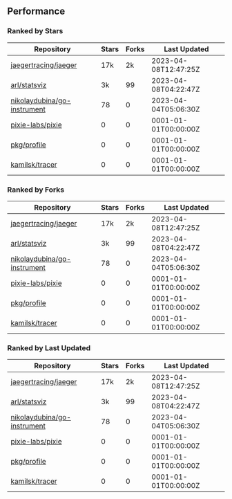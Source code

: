 ## Performance

### Ranked by Stars

| Repository | Stars | Forks | Last Updated |
|------------|-------|-------|--------------|
| [jaegertracing/jaeger](https://github.com/jaegertracing/jaeger) | 17k | 2k | 2023-04-08T12:47:25Z |
| [arl/statsviz](https://github.com/arl/statsviz) | 3k | 99 | 2023-04-08T04:22:47Z |
| [nikolaydubina/go-instrument](https://github.com/nikolaydubina/go-instrument) | 78 | 0 | 2023-04-04T05:06:30Z |
| [pixie-labs/pixie](https://github.com/pixie-labs/pixie) | 0 | 0 | 0001-01-01T00:00:00Z |
| [pkg/profile](https://github.com/pkg/profile) | 0 | 0 | 0001-01-01T00:00:00Z |
| [kamilsk/tracer](https://github.com/kamilsk/tracer) | 0 | 0 | 0001-01-01T00:00:00Z |

### Ranked by Forks

| Repository | Stars | Forks | Last Updated |
|------------|-------|-------|--------------|
| [jaegertracing/jaeger](https://github.com/jaegertracing/jaeger) | 17k | 2k | 2023-04-08T12:47:25Z |
| [arl/statsviz](https://github.com/arl/statsviz) | 3k | 99 | 2023-04-08T04:22:47Z |
| [nikolaydubina/go-instrument](https://github.com/nikolaydubina/go-instrument) | 78 | 0 | 2023-04-04T05:06:30Z |
| [pixie-labs/pixie](https://github.com/pixie-labs/pixie) | 0 | 0 | 0001-01-01T00:00:00Z |
| [pkg/profile](https://github.com/pkg/profile) | 0 | 0 | 0001-01-01T00:00:00Z |
| [kamilsk/tracer](https://github.com/kamilsk/tracer) | 0 | 0 | 0001-01-01T00:00:00Z |

### Ranked by Last Updated

| Repository | Stars | Forks | Last Updated |
|------------|-------|-------|--------------|
| [jaegertracing/jaeger](https://github.com/jaegertracing/jaeger) | 17k | 2k | 2023-04-08T12:47:25Z |
| [arl/statsviz](https://github.com/arl/statsviz) | 3k | 99 | 2023-04-08T04:22:47Z |
| [nikolaydubina/go-instrument](https://github.com/nikolaydubina/go-instrument) | 78 | 0 | 2023-04-04T05:06:30Z |
| [pixie-labs/pixie](https://github.com/pixie-labs/pixie) | 0 | 0 | 0001-01-01T00:00:00Z |
| [pkg/profile](https://github.com/pkg/profile) | 0 | 0 | 0001-01-01T00:00:00Z |
| [kamilsk/tracer](https://github.com/kamilsk/tracer) | 0 | 0 | 0001-01-01T00:00:00Z |

